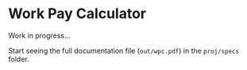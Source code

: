 # Work Pay Calculator

Work in progress...

Start seeing the full documentation file (`out/wpc.pdf`) in the `proj/specs` folder.
